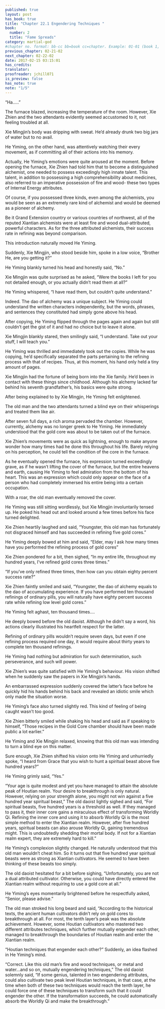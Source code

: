 ```yaml
---
published: true
layout: post
has_book: true
title: "Chapter 22.1 Engendering Techniques "
book:
  number: 2
  title: "Fame Spreads"
category: martial-god
#chapter no. format: bb-cc bb=book cc=chapter. Example: 01-01 (book 1, chapter 1)
previous_chapter: 02-21-02
next_chapter: 02-22-02
date: 2017-02-15 03:15:01 
has_credits:
translator:
proofreader: jchill071
is_preview: false
has_note: true
note: "1/5"
---
```

“Ha…..”

The furnace blazed, increasing the temperature of the room. However, Xie Zhien and the two attendants evidently seemed accustomed to it, not feeling troubled at all.

Xie Mingjin’s body was dripping with sweat. He’d already drunk two big jars of water but to no avail.

He Yiming, on the other hand, was attentively watching their every movement, as if committing all of their actions into his memory.

Actually, He Yiming’s emotions were quite aroused at the moment. Before opening the furnace, Xie Zhien had told him that to become a distinguished alchemist, one needed to possess exceedingly high innate talent. This talent, in addition to possessing a high comprehensibility about medicines, also referred to an imperative possession of fire and wood- these two types of Internal Energy attributes.
<!more-->

Of course, if you possessed three kinds, even among the alchemists, you would be seen as an extremely rare kind of alchemist and would be deemed as a pioneer of alchemy.

Be it Grand Extension country or various countries of northwest, all of the reputed Xiantian alchemists were at least fire and wood dual-attributed, powerful characters. As for the three attributed alchemists, their success rate in refining was beyond comparison.

This introduction naturally moved He Yiming.

Suddenly, Xie Mingjin, who stood beside him, spoke in a low voice, “Brother He, are you getting it?”

He Yiming blankly turned his head and honestly said, “No.”

Xie Mingjin was quite surprised as he asked, “Were the books I left for you not detailed enough, or you actually didn’t read them at all?”

He Yiming whispered, “I have read them, but couldn’t quite understand.”

Indeed. The dao of alchemy was a unique subject. He Yiming could understand the written characters independently, but the words, phrases, and sentences they constituted had simply gone above his head.

After copying, He Yiming flipped through the pages again and again but still couldn’t get the gist of it and had no choice but to leave it alone.

Xie Mingjin blankly stared, then smilingly said, “I understand. Take out your stuff, I will teach you.”

He Yiming was thrilled and immediately took out the copies. While he was copying, he’d specifically separated the parts pertaining to the refining process with that of recipes. Thus, at this moment, his hand only held a tiny amount of pages.

Xie Mingjin had the fortune of being born into the Xie family. He’d been in contact with these things since childhood. Although his alchemy lacked far behind his seventh grandfather’s, his basics were quite strong.

After being explained to by Xie Mingjin, He Yiming felt enlightened. 

The old man and the two attendants turned a blind eye on their whisperings and treated them like air.

After seven full days, a rich aroma pervaded the chamber. However, currently, alchemy was no longer greek to He Yiming. He immediately understood that the gold core was about to be taken out of the furnace.

Xie Zhien’s movements were as quick as lightning, enough to make anyone wonder how many times had he done this throughout his life. Barely relying on his perception, he could tell the condition of the core in the furnace.

As he eventually opened the furnace, his expression turned exceedingly grave, as if he wasn’t lifting the cover of the furnace, but the entire heavens and earth, causing He Yiming to feel admiration from the bottom of his heart. This was an expression which could only appear on the face of a person who had completely immersed his entire being into a certain occupation.

With a roar, the old man eventually removed the cover.

He Yiming was still sitting wordlessly, but Xie Mingjin involuntarily tensed up. He poked his head out and looked around a few times before his face turned delighted.

Xie Zhien heartily laughed and said, “Youngster, this old man has fortunately not disgraced himself and has succeeded in refining five gold cores.”

He Yiming deeply bowed at him and said, “Elder, may I ask how many times have you performed the refining process of gold cores”

Xie Zhien pondered for a bit, then sighed, “In my entire life, throughout my hundred years, I’ve refined gold cores three times.”

“If you’ve only refined three times, then how can you obtain eighty percent success rate?”

Xie Zhien faintly smiled and said, “Youngster, the dao of alchemy equals to the dao of accumulating experience. If you have performed ten thousand refinings of ordinary pills, you will naturally have eighty percent success rate while refining low level gold cores.”

He Yiming felt aghast, ten thousand times….

He deeply bowed before the old daoist. Although he didn’t say a word, his actions clearly illustrated his heartfelt respect for the latter.

Refining of ordinary pills wouldn’t require seven days, but even if one refining process required one day, it would require about thirty years to complete ten thousand refinings.

He Yiming had nothing but admiration for such determination, such perseverance, and such will power.

Xie Zhien’s was quite satisfied with He Yiming’s behaviour. His vision shifted when he suddenly saw the papers in Xie Mingjin’s hands.

An embarrassed expression suddenly covered the latter’s face before he quickly hid his hands behind his back and revealed an idiotic smile which only made the situation worse.

He Yiming’s face also turned slightly red. This kind of feeling of being caught wasn’t too good.

Xie Zhien bitterly smiled while shaking his head and said as if speaking to himself, “Those recipes in the Gold Core chamber should have been made public a lot earlier.”

He Yiming and Xie Mingjin relaxed, knowing that this old man was intending to turn a blind eye on this matter.

Sure enough, Xie Zhien shifted his vision onto He Yiming and unhurriedly spoke, “I heard from Grace that you wish to hunt a spiritual beast above five hundred years?”

He Yiming grimly said, “Yes.”

“Your age is quite modest and yet you have managed to attain the absolute peak of Houtian realm. Your desire to breakthrough is only natural. However, relying on your strength alone, you might not win against a five hundred year spiritual beast,” The old daoist lightly sighed and said, “For spiritual beasts, five hundred years is a threshold as well. If they managed to pass it, their inner core gains a miraculous effect of transforming Worldly Qi. Refining the inner core and using it to absorb Worldly Qi is the most simple method to enter the Xiantian realm. However, after five hundred years, spiritual beasts can also arouse Worldly Qi, gaining tremendous might. This is undoubtedly shedding their mortal body. If not for a Xiantian realm expert, they are extremely hard to kill.”

He Yiming’s complexion slightly changed. He naturally understood that this old man wouldn’t cheat him. So it turns out that five hundred year spiritual beasts were as strong as Xiantian cultivators. He seemed to have been thinking of these beasts too simply. 

The old daoist hesitated for a bit before sighing, “Unfortunately, you are not a dual attributed cultivator. Otherwise, you could have directly entered the Xiantian realm without requiring to use a gold core at all.”

He Yiming’s eyes momentarily brightened before he respectfully asked, “Senior, please advise.”

The old man stroked his long beard and said, “According to the historical texts, the ancient human cultivators didn’t rely on gold cores to breakthrough at all. For most, the tenth layer’s peak was the absolute achievement. However, some Houtian cultivators who mastered two different attributes techniques, which further mutually engender each other, managed to breakthrough the boundaries of Houtian realm and enter the Xiantian realm.

“Houtian techniques that engender each other?” Suddenly, an idea flashed in He Yiming’s mind.

“Correct. Like this old man’s fire and wood techniques, or metal and water...and so on, mutually engendering techniques,” The old daoist solemnly said, “If some genius, talented in two engendering attributes, could also cultivate two peak level Houtian techniques, in that case, at the time when both of these two techniques would reach the tenth layer, he could force one of these techniques to transform such that it could engender the other. If the transformation succeeds, he could automatically absorb the Worldly Qi and make the breakthrough.”
